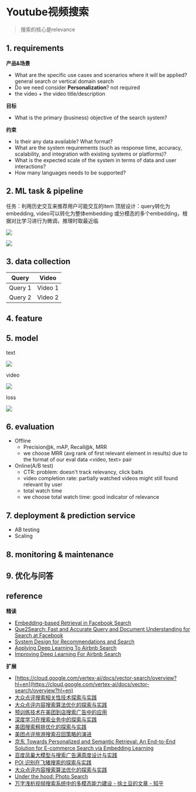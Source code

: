 # Youtube视频搜索
> 搜索的核心是relevance


## 1. requirements

**产品&场景**
- What are the specific use cases and scenarios where it will be applied? general search or vertical domain search
- Do we need consider **Personalization**? not required
- the video + the video title/description

**目标**
- What is the primary (business) objective of the search system?

**约束**
- Is their any data available? What format?
- What are the system requirements (such as response time, accuracy, scalability, and integration with existing systems or platforms)?
- What is the expected scale of the system in terms of data and user interactions?
- How many languages needs to be supported?


## 2. ML task & pipeline
任务：利用历史交互来推荐用户可能交互的item
顶层设计：query转化为embedding, video可以转化为整体embedding 或分模态的多个embedding，根据对比学习进行为微调，推理时取最近临

![](../../.github/assets/03ml-vsearch-pipe.png)

![](../../.github/assets/03ml-vsearch-pipe2.png)


## 3. data collection

| Query   | Video   |
|---------|---------|
| Query 1 | Video 1 |
| Query 2 | Video 2 |


## 4. feature


## 5. model

text

![](../../.github/assets/03ml-vsearch-text.png)

video

![](../../.github/assets/03ml-vsearch-video.png)

loss

![](../../.github/assets/03ml-vsearch-loss.png)


## 6. evaluation

- Offline
  - Precision@k, mAP, Recall@k, MRR
  - we choose MRR (avg rank of first relevant element in results) due to the format of our eval data <video, text> pair
- Online(A/B test)
  - CTR: problem: doesn't track relevancy, click baits
  - video completion rate: partially watched videos might still found relevant by user
  - total watch time
  - we choose total watch time: good indicator of relevance


## 7. deployment & prediction service
- AB testing
- Scaling


## 8. monitoring & maintenance


## 9. 优化与问答


## reference
**精读**
- [Embedding-based Retrieval in Facebook Search](https://arxiv.org/abs/2006.11632)
- [Que2Search: Fast and Accurate Query and Document Understanding for Search at Facebook](https://research.facebook.com/publications/que2search-fast-and-accurate-query-and-document-understanding-for-search-at-facebook/)
- [System Design for Recommendations and Search](https://eugeneyan.com/writing/system-design-for-discovery/)
- [Applying Deep Learning To Airbnb Search](https://arxiv.org/pdf/1810.09591.pdf)
- [Improving Deep Learning For Airbnb Search](https://arxiv.org/pdf/2002.05515)

**扩展**
- [https://cloud.google.com/vertex-ai/docs/vector-search/overview?hl=en](https://cloud.google.com/vertex-ai/docs/vector-search/overview?hl=en)
- [大众点评搜索相关性技术探索与实践](https://zhuanlan.zhihu.com/p/538820569)
- [大众点评内容搜索算法优化的探索与实践](https://mp.weixin.qq.com/s/4gki0Ju82HnHV5Qze2faBw)
- [预训练技术在美团到店搜索广告中的应用](https://tech.meituan.com/2021/12/02/application-of-pre-training-technology-in-meituan-search-ads.html)
- [深度学习在搜索业务中的探索与实践](https://tech.meituan.com/2019/01/10/deep-learning-in-meituan-hotel-search-engine.html)
- [美团搜索粗排优化的探索与实践](https://tech.meituan.com/2022/08/11/coarse-ranking-exploration-practice.html)
- [美团点评旅游搜索召回策略的演进](https://tech.meituan.com/2017/06/16/travel-search-strategy.html)
- [京东 Towards Personalized and Semantic Retrieval: An End-to-End Solution for E-commerce Search via Embedding Learning](https://arxiv.org/abs/2006.02282)
- [百度凤巢大模型与搜索广告满意度设计与实践](https://mp.weixin.qq.com/s/Mpi7wZlHw3eKPJzj00CPMw)
- [POI 识别在飞猪搜索的探索与实践](https://mp.weixin.qq.com/s/D1Ok5qS7X_iE-Bj4J2mIsA)
- [大众点评内容搜索算法优化的探索与实践](https://zhuanlan.zhihu.com/p/688404734)
- [Under the hood: Photo Search](https://engineering.fb.com/2017/05/22/ml-applications/under-the-hood-photo-search/)
- [万字浅析视频搜索系统中的多模态能力建设 - 徐土豆的文章 - 知乎](https://zhuanlan.zhihu.com/p/706294003)
